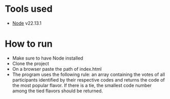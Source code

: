 # Tools used

- [Node](https://nodejs.org/en/download) v22.13.1

# How to run

- Make sure to have Node installed
- Clone the project
- On a browser paste the path of index.html
- The program uses the following rule: an array containing the votes of all participants identified by their respective codes and returns the code of the most popular flavor. If there is a tie, the smallest code number among the tied flavors should be returned.
